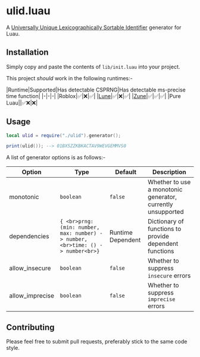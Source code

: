 # ulid.luau

A [Universally Unique Lexicographically Sortable Identifier](https://github.com/ulid/spec) generator for Luau.

## Installation

Simply copy and paste the contents of `lib/init.luau` into your project.

This project *should* work in the following runtimes:-

|Runtime|Supported|Has detectable CSPRNG|Has detectable ms-precise time function|
|-|-|-|
|Roblox|✅|❌|✅|
|[Lune](https://github.com/lune-org/lune)|✅|❌|✅|
|[Zune](https://github.com/Scythe-Technology/Zune)|✅|✅|✅|
|Pure Luau||✅❌|❌|

## Usage

```lua
local ulid = require("./ulid").generator();

print(ulid()); --> 01BX5ZZKBKACTAV9WEVGEMMVS0
```

A list of generator options is as follows:-

|Option|Type|Default|Description|
|-|-|-|-|
|monotonic|`boolean`|`false`|Whether to use a monotonic generator, currently unsupported|
|dependencies|`{ <br>prng: (min: number, max: number) -> number,<br>time: () -> number<br>}`|Runtime Dependent|Dictionary of functions to provide dependent functions|
|allow_insecure|`boolean`|`false`|Whether to suppress `insecure` errors|
|allow_imprecise|`boolean`|`false`|Whether to suppress `imprecise` errors|

## Contributing

Please feel free to submit pull requests, preferably stick to the same code style.
